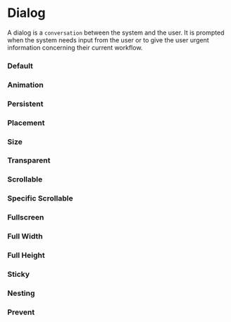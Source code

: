 # Dialog

A dialog is a `conversation` between the system and the user. It is prompted when the system needs input from the user or to give the user urgent information concerning their current workflow.

<Playground />

<Usage />

<Api />

<GlobalConfig />

<Examples />

### Default

<Example src="examples/default" />

### Animation

<Example src="examples/animation" />

### Persistent

<Example src="examples/persistent" />

### Placement

<Example src="examples/placement" />

### Size

<Example src="examples/size" />

### Transparent

<Example src="examples/transparent" />

### Scrollable

<Example src="examples/scrollable" />

### Specific Scrollable

<Example src="examples/specific-scrollable" />

### Fullscreen

<Example src="examples/fullscreen" />

### Full Width

<Example src="examples/full-width" />

### Full Height

<Example src="examples/full-height" />

### Sticky

<Example src="examples/sticky" />

### Nesting

<Example src="examples/nesting" />

### Prevent

<Example src="examples/prevent" />

<LastModified />
